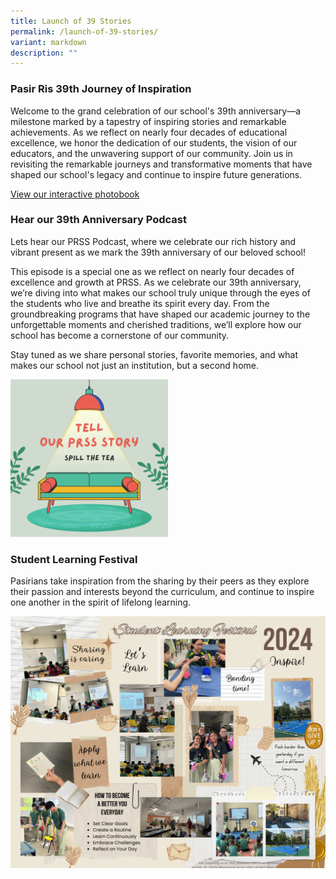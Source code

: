 ```yaml
---
title: Launch of 39 Stories
permalink: /launch-of-39-stories/
variant: markdown
description: ""
---
```

### **Pasir Ris 39th Journey of Inspiration**

Welcome to the grand celebration of our school's 39th anniversary—a milestone marked by a tapestry of inspiring stories and remarkable achievements. As we reflect on nearly four decades of educational excellence, we honor the dedication of our students, the vision of our educators, and the unwavering support of our community. Join us in revisiting the remarkable journeys and transformative moments that have shaped our school's legacy and continue to inspire future generations.



[View our interactive photobook](https://www.canva.com/design/DAGH5zJkigw/LdUB04TyRiFYZluC9pPS_A/view?utm_content=DAGH5zJkigw&amp;utm_campaign=designshare&amp;utm_medium=link&amp;utm_source=editor)


### **Hear our 39th Anniversary Podcast**

Lets hear our PRSS Podcast, where we celebrate our rich history and vibrant present as we mark the 39th anniversary of our beloved school! 

This episode is a special one as we reflect on nearly four decades of excellence and growth at PRSS. As we celebrate our 39th anniversary, we’re diving into what makes our school truly unique through the eyes of the students who live and breathe its spirit every day. From the groundbreaking programs that have shaped our academic journey to the unforgettable moments and cherished traditions, we’ll explore how our school has become a cornerstone of our community. 

Stay tuned as we share personal stories, favorite memories, and what makes our school not just an institution, but a second home. 

<a href="https://open.spotify.com/show/7vpZ2WcwQOV84ilYmYIo8H?si=a66e4e705ec6436c"><img style="width: 50%" height="auto" width="50%" alt="" src="/images/39th_Anniversary_Podcast_Cover_.png"></a>

	
### **Student Learning Festival**

Pasirians take inspiration from the sharing by their peers as they explore their passion and interests beyond the curriculum, and continue to inspire one another in the spirit of lifelong learning.

![](/images/Our_Student_Inspirational_SLF_Board.png)